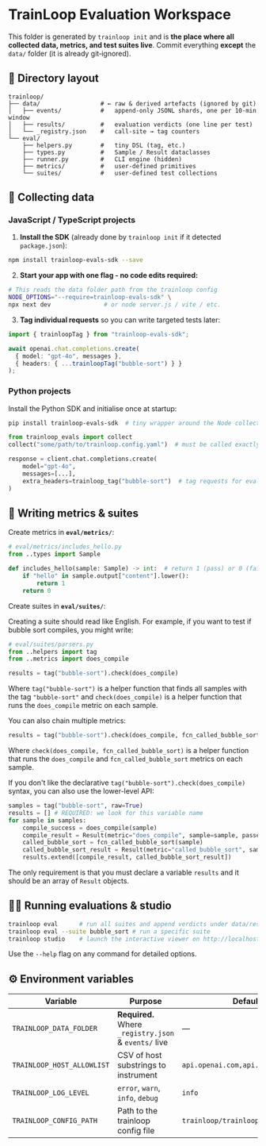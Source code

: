 # TrainLoop Evaluation Workspace

This folder is generated by `trainloop init` and is **the place where all collected data, metrics, and test suites live**.  Commit everything **except** the `data/` folder (it is already git‑ignored).

## 📂 Directory layout

```text
trainloop/
├── data/                 # ← raw & derived artefacts (ignored by git)
│   ├── events/           #   append‑only JSONL shards, one per 10‑min window
│   ├── results/          #   evaluation verdicts (one line per test)
│   └── _registry.json    #   call‑site → tag counters
└── eval/
    ├── helpers.py        #   tiny DSL (tag, etc.)
    ├── types.py          #   Sample / Result dataclasses
    ├── runner.py         #   CLI engine (hidden)
    ├── metrics/          #   user‑defined primitives
    └── suites/           #   user‑defined test collections
```

## 🚀 Collecting data

### JavaScript / TypeScript projects

1. **Install the SDK** (already done by `trainloop init` if it detected `package.json`):

```bash
npm install trainloop-evals-sdk --save
```
2. **Start your app with one flag - no code edits required:**

```bash
# This reads the data folder path from the trainloop config
NODE_OPTIONS="--require=trainloop-evals-sdk" \
npx next dev               # or node server.js / vite / etc.
```

3. **Tag individual requests** so you can write targeted tests later:

```ts
import { trainloopTag } from "trainloop-evals-sdk";

await openai.chat.completions.create(
  { model: "gpt-4o", messages },
  { headers: { ...trainloopTag("bubble-sort") } }
);
```

### Python projects

Install the Python SDK and initialise once at startup:

```bash
pip install trainloop-evals-sdk  # tiny wrapper around the Node collector
```

```python
from trainloop_evals import collect
collect("some/path/to/trainloop.config.yaml")  # must be called exactly once, e.g. in your app entrypoint

response = client.chat.completions.create(
    model="gpt-4o",
    messages=[...],
    extra_headers=trainloop_tag("bubble-sort")  # tag requests for evaluation
)
```

## 🧪 Writing metrics & suites

Create metrics in **`eval/metrics/`**:

```python
# eval/metrics/includes_hello.py
from ..types import Sample

def includes_hello(sample: Sample) -> int:  # return 1 (pass) or 0 (fail)
    if "hello" in sample.output["content"].lower():
        return 1
    return 0
```

Create suites in **`eval/suites/`**:

Creating a suite should read like English. For example, if you want to test if bubble sort compiles, you might write:

```python
# eval/suites/parsers.py
from ..helpers import tag
from ..metrics import does_compile

results = tag("bubble-sort").check(does_compile)
```

Where `tag("bubble-sort")` is a helper function that finds all samples with the tag `"bubble-sort"` and `check(does_compile)` is a helper function that runs the `does_compile` metric on each sample.

You can also chain multiple metrics:

```python
results = tag("bubble-sort").check(does_compile, fcn_called_bubble_sort)
```

Where `check(does_compile, fcn_called_bubble_sort)` is a helper function that runs the `does_compile` and `fcn_called_bubble_sort` metrics on each sample.

If you don't like the declarative `tag("bubble-sort").check(does_compile)` syntax, you can also use the lower-level API:

```python
samples = tag("bubble-sort", raw=True)
results = [] # REQUIRED: we look for this variable name
for sample in samples:
    compile_success = does_compile(sample)
    compile_result = Result(metric="does_compile", sample=sample, passed=compile_success)
    called_bubble_sort = fcn_called_bubble_sort(sample)
    called_bubble_sort_result = Result(metric="called_bubble_sort", sample=sample, passed=called_bubble_sort)
    results.extend([compile_result, called_bubble_sort_result])
```

The only requirement is that you must declare a variable `results` and it should be an array of `Result` objects.

## 🏃‍♂️ Running evaluations & studio

```bash
trainloop eval      # run all suites and append verdicts under data/results/
trainloop eval --suite bubble_sort # run a specific suite
trainloop studio    # launch the interactive viewer on http://localhost:3000
```

Use the `--help` flag on any command for detailed options.

## ⚙️ Environment variables

| Variable                   | Purpose                                               | Default                            |
| -------------------------- | ----------------------------------------------------- | ---------------------------------- |
| `TRAINLOOP_DATA_FOLDER`    | **Required.** Where `_registry.json` & `events/` live | —                                  |
| `TRAINLOOP_HOST_ALLOWLIST` | CSV of host substrings to instrument                  | `api.openai.com,api.anthropic.com` |
| `TRAINLOOP_LOG_LEVEL`      | `error`, `warn`, `info`, `debug`                      | `info`                             |
| `TRAINLOOP_CONFIG_PATH`    | Path to the trainloop config file                     | `trainloop/trainloop.config.yaml`  |

